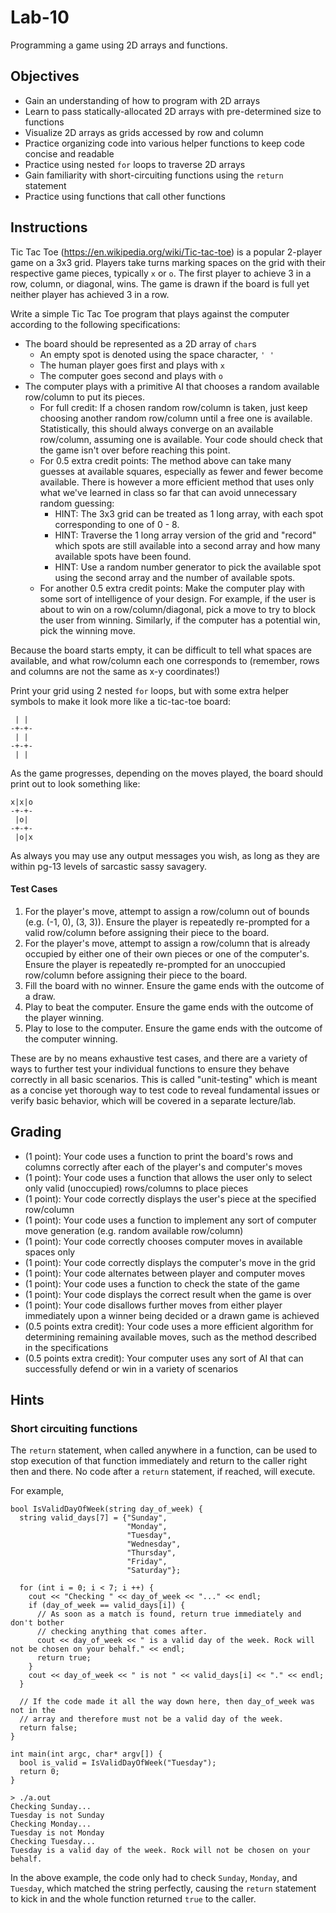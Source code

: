 # Lab-10
Programming a game using 2D arrays and functions.

## Objectives
* Gain an understanding of how to program with 2D arrays
* Learn to pass statically-allocated 2D arrays with pre-determined size to functions
* Visualize 2D arrays as grids accessed by row and column
* Practice organizing code into various helper functions to keep code concise and readable
* Practice using nested `for` loops to traverse 2D arrays
* Gain familiarity with short-circuiting functions using the `return` statement
* Practice using functions that call other functions

## Instructions
Tic Tac Toe (https://en.wikipedia.org/wiki/Tic-tac-toe) is a popular 2-player game on a 3x3 grid. Players take turns marking spaces on the grid with their respective game pieces, typically `x` or `o`. The first player to achieve 3 in a row, column, or diagonal, wins. The game is drawn if the board is full yet neither player has achieved 3 in a row.

Write a simple Tic Tac Toe program that plays against the computer according to the following specifications:
* The board should be represented as a 2D array of `char`s
  * An empty spot is denoted using the space character, `' '`
  * The human player goes first and plays with `x`
  * The computer goes second and plays with  `o`
* The computer plays with a primitive AI that chooses a random available row/column to put its pieces.
  * For full credit: If a chosen random row/column is taken, just keep choosing another random row/column until a free one is available. Statistically, this should always converge on an available row/column, assuming one is available. Your code should check that the game isn't over before reaching this point.
  * For 0.5 extra credit points: The method above can take many guesses at available squares, especially as fewer and fewer become available. There is however a more efficient method that uses only what we've learned in class so far that can avoid unnecessary random guessing:
    * HINT: The 3x3 grid can be treated as 1 long array, with each spot corresponding to one of 0 - 8.
    * HINT: Traverse the 1 long array version of the grid and "record" which spots are still available into a second array and how many available spots have been found.
    * HINT: Use a random number generator to pick the available spot using the second array and the number of available spots.
  * For another 0.5 extra credit points: Make the computer play with some sort of intelligence of your design. For example, if the user is about to win on a row/column/diagonal, pick a move to try to block the user from winning. Similarly, if the computer has a potential win, pick the winning move. 

Because the board starts empty, it can be difficult to tell what spaces are available, and what row/column each one corresponds to (remember, rows and columns are not the same as x-y coordinates!)

Print your grid using 2 nested `for` loops, but with some extra helper symbols to make it look more like a tic-tac-toe board:
```
 | |
-+-+-
 | |
-+-+-
 | |
```

As the game progresses, depending on the moves played, the board should print out to look something like:
```
x|x|o
-+-+-
 |o|
-+-+-
 |o|x
```

As always you may use any output messages you wish, as long as they are within pg-13 levels of sarcastic sassy savagery.

#### Test Cases
1. For the player's move, attempt to assign a row/column out of bounds (e.g. (-1, 0), (3, 3)). Ensure the player is repeatedly re-prompted for a valid row/column before assigning their piece to the board.
2. For the player's move, attempt to assign a row/column that is already occupied by either one of their own pieces or one of the computer's. Ensure the player is repeatedly re-prompted for an unoccupied row/column before assigning their piece to the board.
3. Fill the board with no winner. Ensure the game ends with the outcome of a draw.
4. Play to beat the computer. Ensure the game ends with the outcome of the player winning.
5. Play to lose to the computer. Ensure the game ends with the outcome of the computer winning.

These are by no means exhaustive test cases, and there are a variety of ways to further test your individual functions to ensure they behave correctly in all basic scenarios. This is called "unit-testing" which is meant as a concise yet thorough way to test code to reveal fundamental issues or verify basic behavior, which will be covered in a separate lecture/lab.

## Grading
* (1 point): Your code uses a function to print the board's rows and columns correctly after each of the player's and computer's moves
* (1 point): Your code uses a function that allows the user only to select only valid (unoccupied) rows/columns to place pieces
* (1 point): Your code correctly displays the user's piece at the specified row/column
* (1 point): Your code uses a function to implement any sort of computer move generation (e.g. random available row/column)
* (1 point): Your code correctly chooses computer moves in available spaces only
* (1 point): Your code correctly displays the computer's move in the grid
* (1 point): Your code alternates between player and computer moves
* (1 point): Your code uses a function to check the state of the game
* (1 point): Your code displays the correct result when the game is over
* (1 point): Your code disallows further moves from either player immediately upon a winner being decided or a drawn game is achieved
* (0.5 points extra credit): Your code uses a more efficient algorithm for determining remaining available moves, such as the method described in the specifications
* (0.5 points extra credit): Your computer uses any sort of AI that can successfully defend or win in a variety of scenarios

## Hints
### Short circuiting functions
The `return` statement, when called anywhere in a function, can be used to stop execution of that function immediately and return to the caller right then and there. No code after a `return` statement, if reached, will execute.

For example,
```
bool IsValidDayOfWeek(string day_of_week) {
  string valid_days[7] = {"Sunday",
                          "Monday",
                          "Tuesday",
                          "Wednesday",
                          "Thursday",
                          "Friday",
                          "Saturday"};

  for (int i = 0; i < 7; i ++) {
    cout << "Checking " << day_of_week << "..." << endl;
    if (day_of_week == valid_days[i]) {
      // As soon as a match is found, return true immediately and don't bother
      // checking anything that comes after.
      cout << day_of_week << " is a valid day of the week. Rock will not be chosen on your behalf." << endl;
      return true;
    }
    cout << day_of_week << " is not " << valid_days[i] << "." << endl;
  }

  // If the code made it all the way down here, then day_of_week was not in the
  // array and therefore must not be a valid day of the week.
  return false;
}

int main(int argc, char* argv[]) {
  bool is_valid = IsValidDayOfWeek("Tuesday");
  return 0;
}

> ./a.out
Checking Sunday...
Tuesday is not Sunday
Checking Monday...
Tuesday is not Monday
Checking Tuesday...
Tuesday is a valid day of the week. Rock will not be chosen on your behalf.
```
In the above example, the code only had to check `Sunday`, `Monday`, and `Tuesday`, which matched the string perfectly,  causing the `return` statement to kick in and the whole function returned `true` to the caller.
